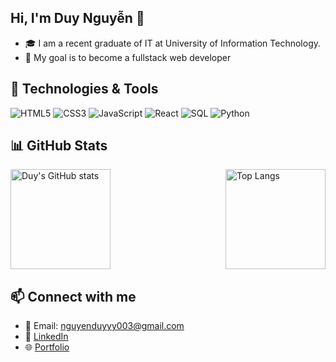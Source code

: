## Hi, I'm Duy Nguyễn 👋
- 🎓 I am a recent graduate of IT at University of Information Technology.
- 🎯 My goal is to become a fullstack web developer

## 🔧 Technologies & Tools  
![HTML5](https://img.shields.io/badge/HTML5-E34F26?logo=html5&logoColor=white)
![CSS3](https://img.shields.io/badge/CSS3-1572B6?logo=css3&logoColor=white)
![JavaScript](https://img.shields.io/badge/JavaScript-F7DF1E?logo=javascript&logoColor=black)
![React](https://img.shields.io/badge/React-20232A?logo=react&logoColor=61DAFB)
![SQL](https://img.shields.io/badge/SQL-4479A1?logo=postgresql&logoColor=white)
![Python](https://img.shields.io/badge/Python-3776AB?logo=python&logoColor=white)

## 📊 GitHub Stats  
<div style="display: flex; justify-content: space-between;">
  <img src="https://github-readme-stats.vercel.app/api?username=Hew01&show_icons=true&theme=tokyonight" alt="Duy's GitHub stats" height="160"/>
  <img src="https://github-readme-stats.vercel.app/api/top-langs/?username=Hew01&layout=compact&theme=tokyonight" alt="Top Langs" height="160"/>
</div>

## 📫 Connect with me  
- 📧 Email: nguyenduyyy003@gmail.com
- 🔗 [LinkedIn]([https://www.linkedin.com/in/nguy%E1%BB%85n-duy-4a8b33367/])  
- 🌐 [Portfolio](Updatelate)  
